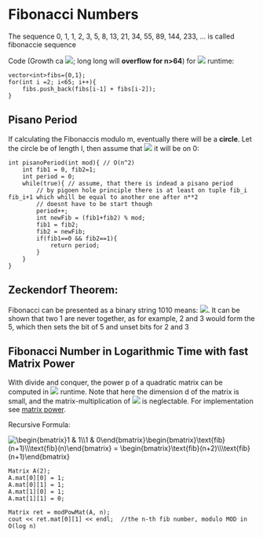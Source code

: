 # Fibonacci Numbers
The sequence 0, 1, 1, 2, 3, 5, 8, 13, 21, 34, 55, 89, 144, 233, ... is called fibonaccie sequence

Code (Growth ca <img src="https://render.githubusercontent.com/render/math?math=2^n">; long long will **overflow for n>64**) for <img src="https://render.githubusercontent.com/render/math?math=O(n)"> runtime: 
```
vector<int>fibs={0,1};
for(int i =2; i<65; i++){
    fibs.push_back(fibs[i-1] + fibs[i-2]);
}
```

## Pisano Period

If calculating the Fibonaccis modulo m, eventually there will be a **circle**. Let the circle be of length l, then assume that <img src="https://render.githubusercontent.com/render/math?math=F(k \cdot l) \equiv 0 (\mod m)"> it will be on 0:

```
int pisanoPeriod(int mod){ // O(n^2)
    int fib1 = 0, fib2=1;
    int period = 0;
    while(true){ // assume, that there is indead a pisano period
        // by pigoen hole principle there is at least on tuple fib_i fib_i+1 which whill be equal to another one after n**2
        // doesnt have to be start though
        period++;
        int newFib = (fib1+fib2) % mod;
        fib1 = fib2;
        fib2 = newFib;
        if(fib1==0 && fib2==1){
            return period;
        }
    }
}
```

## Zeckendorf Theorem:
Fibonacci can be presented as a binary string 1010 means: <img src="https://render.githubusercontent.com/render/math?math=0 \cdot 1 %2B 1 \cdot 2 %2B 0 \cdot 3 %2B 1 \cdot 5">.
It can be shown that two 1 are never together, as for example, 2 and 3 would form the 5, which then sets the bit of 5 and unset bits for 2 and 3

## Fibonacci Number in Logarithmic Time with fast Matrix Power
With divide and conquer, the power p of a quadratic matrix can be computed in <img src="https://render.githubusercontent.com/render/math?math=O(\log(n))"> runtime. Note that here the dimension d of the matrix is small,
and the matrix-multiplication of <img src="https://render.githubusercontent.com/render/math?math=O(d^3)"> is neglectable. For implementation see [matrix power](https://github.com/dirkneuhaeuser/algorithms/blob/master/templates/mod_pow_mat.cpp).

Recursive Formula:

<img src="https://latex.codecogs.com/gif.latex?\begin{bmatrix}1&space;&&space;1\\1&space;&&space;0\end{bmatrix}\begin{bmatrix}\text{fib}(n&plus;1)\\\text{fib}(n)\end{bmatrix}&space;=&space;\begin{bmatrix}\text{fib}(n&plus;2)\\\text{fib}(n&plus;1)\end{bmatrix}" title="\begin{bmatrix}1 & 1\\1 & 0\end{bmatrix}\begin{bmatrix}\text{fib}(n+1)\\\text{fib}(n)\end{bmatrix} = \begin{bmatrix}\text{fib}(n+2)\\\text{fib}(n+1)\end{bmatrix}" />

```
Matrix A(2);
A.mat[0][0] = 1;
A.mat[0][1] = 1;
A.mat[1][0] = 1;
A.mat[1][1] = 0;
    
Matrix ret = modPowMat(A, n);
cout << ret.mat[0][1] << endl;  //the n-th fib number, modulo MOD in O(log n)
```
